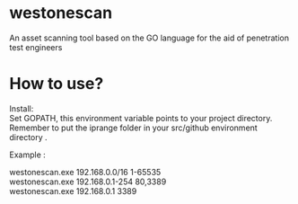 # westonescan
An asset scanning tool based on the GO language for the aid of penetration test engineers 
# How to use?  
Install:  
Set GOPATH, this environment variable points to your project directory.    
Remember to put the iprange folder in your src/github environment directory .  

Example :  

westonescan.exe 192.168.0.0/16 1-65535  
westonescan.exe 192.168.0.1-254 80,3389  
westonescan.exe 192.168.0.1 3389
